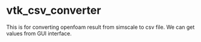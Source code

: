 # vtk_csv_converter
This is for converting openfoam result from simscale to csv file. We can get values from GUI interface.
